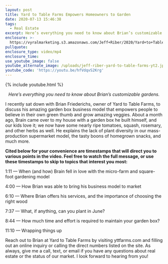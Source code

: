 ```yaml
---
layout: post
title: Yard to Table Farms Empowers Homeowners to Garden
date: 2020-07-13 15:46:38
tags:
  - Real Estate
excerpt: Here’s everything you need to know about Brian’s customizable gardens.
enclosure: >-
  https://vyralmarketing.s3.amazonaws.com/Jeff+Riber/2020/Yard+to+Table+Farms+Empowers+Homeowners+to+Garden.mp4
pullquote:
enclosure_type: video/mp4
enclosure_time:
use_youtube_image: false
youtube_alternate_image: /uploads/jeff-riber-yard-to-table-farms-yt2.jpg
youtube_code: 'https://youtu.be/hfVdqvS2Krg'
---
```


{% include youtube.html %}

<p style="text-align: center;"><em>Here’s everything you need to know about Brian’s customizable gardens.</em></p>

I recently sat down with Brian Friederichs, owner of Yard to Table Farms, to discuss his amazing garden box business model that empowers people to believe in their own green thumb and grow amazing veggies. About a month ago, Brain came over to my house with a garden box he built himself, and our kids love it; we now have some nearly ripe tomatoes, squash, rosemary, and other herbs as well. He explains the lack of plant diversity in our mass-production supermarket model, the tasty boons of homegrown snacks, and much more.

**Cited below for your convenience are timestamps that will direct you to various points in the video. Feel free to watch the full message, or use these timestamps to skip to topics that interest you most:&nbsp;**

1:11 — When (and how) Brain fell in love with the micro-farm and square-foot gardening model

4:00 — How Brian was able to bring his business model to market

6:10 — Where Brian offers his services, and the importance of choosing the right wood

7:37 — What, if anything, can you plant in June?

8:44 — How much time and effort is required to maintain your garden box?

11:10 — Wrapping things up&nbsp;

Reach out to Brian at Yard to Table Farms by visiting yttfarms.com and filling out an online inquiry or calling the direct numbers listed on the site. As always, give me a call, text, or email if you have any questions about real estate or the status of our market. I look forward to hearing from you\!&nbsp;